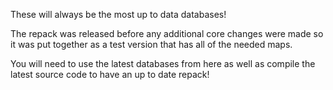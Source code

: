 These will always be the most up to data databases!

The repack was released before any additional core
changes were made so it was put together as a test
version that has all of the needed maps. 

You will need to use the latest databases from here 
as well as compile the latest source code to have an 
up to date repack!